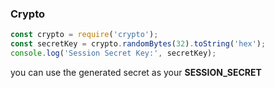 ### Crypto
```js
const crypto = require('crypto');
const secretKey = crypto.randomBytes(32).toString('hex');
console.log('Session Secret Key:', secretKey);
```
you can use the generated secret as your **SESSION_SECRET**